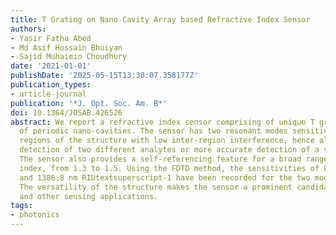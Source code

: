 ```yaml
---
title: T Grating on Nano-Cavity Array based Refractive Index Sensor
authors:
- Yasir Fatha Abed
- Md Asif Hossain Bhuiyan
- Sajid Muhaimin Choudhury
date: '2021-01-01'
publishDate: '2025-05-15T13:30:07.358177Z'
publication_types:
- article-journal
publication: '*J. Opt. Soc. Am. B*'
doi: 10.1364/JOSAB.426526
abstract: We report a refractive index sensor comprising of unique T grating on top
  of periodic nano-cavities. The sensor has two resonant modes sensitive to different
  regions of the structure with low inter-region interference, hence allows simultaneous
  detection of two different analytes or more accurate detection of a single analyte.
  The sensor also provides a self-referencing feature for a broad range of refractive
  index, from 1.3 to 1.5. Using the FDTD method, the sensitivities of 801.7 nm RIUtextsuperscript-1
  and 1386.8 nm RIUtextsuperscript-1 have been recorded for the two modes respectively.
  The versatility of the structure makes the sensor a prominent candidate for biochemical
  and other sensing applications.
tags:
- photonics
---
```


